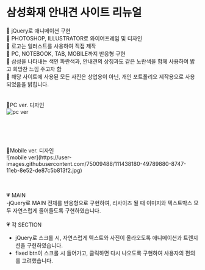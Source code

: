 # 삼성화재 안내견 사이트 리뉴얼
📌 jQuery로 애니메이션 구현 <br/>
📌 PHOTOSHOP, ILLUSTRATOR로 와이어프레임 및 디자인<br/>
📌 로고는 일러스트를 사용하여 직접 제작<br/>
📌 PC, NOTEBOOK, TAB, MOBILE까지 반응형 구현<br/>
📌 삼성을 나타내는 색인 파란색과, 안내견의 상징과도 같은 노란색을 함께 사용하여 밝고 희망찬 느낌 주고자 함<br/>
📌 해당 사이트에 사용된 모든 사진은 상업용이 아닌, 개인 포트폴리오 제작용으로 사용되었음을 밝힙니다.
<br/>
<br/>
<br/>
💛PC ver. 디자인<br/>
![pc ver](https://user-images.githubusercontent.com/75009488/111438135-4087c700-8747-11eb-877a-f60992004f31.jpg)

<br/>
<br/>
<br/>
<br/>
💛Mobile ver. 디자인<br/>
![mobile ver](https://user-images.githubusercontent.com/75009488/111438180-49789880-8747-11eb-8e52-de87c5b813f2.jpg)
<br/>
<br/>
<br/>


💗 MAIN<br/>
  -jQuery로 MAIN 전체를 반응형으로 구현하여, 리사이즈 될 때 이미지와 텍스트박스 모두 자연스럽게 줄어들도록 구현하였습니다.
  <br/>
 <br/>
💗 각 SECTION <br/>
  - jQuery로 스크롤 시, 자연스럽게 텍스트와 사진이 올라오도록 애니메이션과 트렌지션을 구현하였습니다.<br/>
  - fixed btn이 스크롤 시 들어가고, 클릭하면 다시 나오도록 구현하여 사용자의 편의를 고려했습니다. <br/>
  <br/>
  <br/>
  <br/>
  <br/>
 
